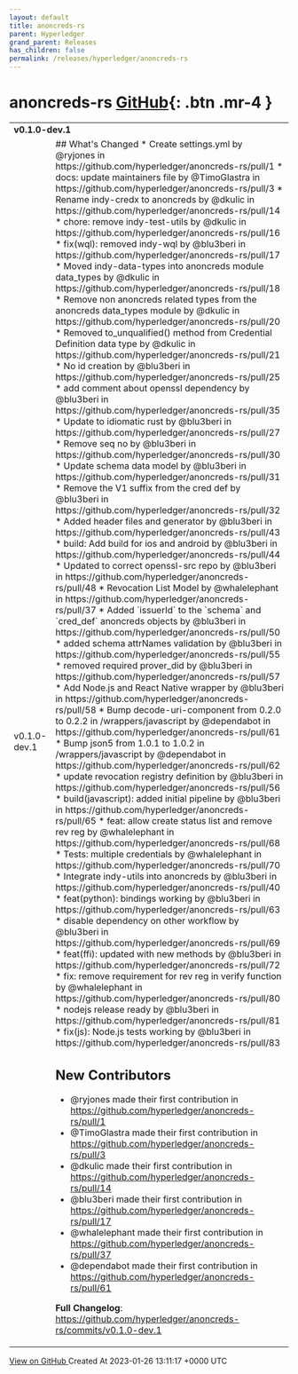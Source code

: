 ```yaml
---
layout: default
title: anoncreds-rs
parent: Hyperledger
grand_parent: Releases
has_children: false
permalink: /releases/hyperledger/anoncreds-rs
---
```


# anoncreds-rs <span class="fs-3 right-align">[GitHub](https://github.com/hyperledger/anoncreds-rs){: .btn .mr-4 }</span>


<div>
    <table>
        <tr>
            <td colspan="2">
                <b>
                    v0.1.0-dev.1
                </b>
            </td>
        </tr>
        <tr>
            <td>
                <span class="chip">
                    v0.1.0-dev.1
                </span>
            </td>
            <td>
                ## What's Changed
* Create settings.yml by @ryjones in https://github.com/hyperledger/anoncreds-rs/pull/1
* docs: update maintainers file by @TimoGlastra in https://github.com/hyperledger/anoncreds-rs/pull/3
* Rename indy-credx to anoncreds by @dkulic in https://github.com/hyperledger/anoncreds-rs/pull/14
* chore: remove indy-test-utils by @dkulic in https://github.com/hyperledger/anoncreds-rs/pull/16
* fix(wql): removed indy-wql by @blu3beri in https://github.com/hyperledger/anoncreds-rs/pull/17
* Moved indy-data-types into anoncreds module data_types by @dkulic in https://github.com/hyperledger/anoncreds-rs/pull/18
* Remove non anoncreds related types from the anoncreds data_types module by @dkulic in https://github.com/hyperledger/anoncreds-rs/pull/20
* Removed to_unqualified() method from Credential Definition data type by @dkulic in https://github.com/hyperledger/anoncreds-rs/pull/21
* No id creation by @blu3beri in https://github.com/hyperledger/anoncreds-rs/pull/25
* add comment about openssl dependency by @blu3beri in https://github.com/hyperledger/anoncreds-rs/pull/35
* Update to idiomatic rust by @blu3beri in https://github.com/hyperledger/anoncreds-rs/pull/27
* Remove seq no by @blu3beri in https://github.com/hyperledger/anoncreds-rs/pull/30
* Update schema data model by @blu3beri in https://github.com/hyperledger/anoncreds-rs/pull/31
* Remove the V1 suffix from the cred def by @blu3beri in https://github.com/hyperledger/anoncreds-rs/pull/32
* Added header files and generator by @blu3beri in https://github.com/hyperledger/anoncreds-rs/pull/43
* build: Add build for ios and android by @blu3beri in https://github.com/hyperledger/anoncreds-rs/pull/44
* Updated to correct openssl-src repo by @blu3beri in https://github.com/hyperledger/anoncreds-rs/pull/48
* Revocation List Model by @whalelephant in https://github.com/hyperledger/anoncreds-rs/pull/37
* Added `issuerId` to the `schema` and `cred_def` anoncreds objects by @blu3beri in https://github.com/hyperledger/anoncreds-rs/pull/50
* added schema attrNames validation by @blu3beri in https://github.com/hyperledger/anoncreds-rs/pull/55
* removed required prover_did by @blu3beri in https://github.com/hyperledger/anoncreds-rs/pull/57
* Add Node.js and React Native wrapper by @blu3beri in https://github.com/hyperledger/anoncreds-rs/pull/58
* Bump decode-uri-component from 0.2.0 to 0.2.2 in /wrappers/javascript by @dependabot in https://github.com/hyperledger/anoncreds-rs/pull/61
* Bump json5 from 1.0.1 to 1.0.2 in /wrappers/javascript by @dependabot in https://github.com/hyperledger/anoncreds-rs/pull/62
* update revocation registry definition by @blu3beri in https://github.com/hyperledger/anoncreds-rs/pull/56
* build(javascript): added initial pipeline by @blu3beri in https://github.com/hyperledger/anoncreds-rs/pull/65
* feat: allow create status list and remove rev reg by @whalelephant in https://github.com/hyperledger/anoncreds-rs/pull/68
* Tests: multiple credentials by @whalelephant in https://github.com/hyperledger/anoncreds-rs/pull/70
* Integrate indy-utils into anoncreds by @blu3beri in https://github.com/hyperledger/anoncreds-rs/pull/40
* feat(python): bindings working by @blu3beri in https://github.com/hyperledger/anoncreds-rs/pull/63
* disable dependency on other workflow by @blu3beri in https://github.com/hyperledger/anoncreds-rs/pull/69
* feat(ffi): updated with new methods by @blu3beri in https://github.com/hyperledger/anoncreds-rs/pull/72
* fix: remove requirement for rev reg in verify function by @whalelephant in https://github.com/hyperledger/anoncreds-rs/pull/80
* nodejs release ready by @blu3beri in https://github.com/hyperledger/anoncreds-rs/pull/81
* fix(js): Node.js tests working by @blu3beri in https://github.com/hyperledger/anoncreds-rs/pull/83

## New Contributors
* @ryjones made their first contribution in https://github.com/hyperledger/anoncreds-rs/pull/1
* @TimoGlastra made their first contribution in https://github.com/hyperledger/anoncreds-rs/pull/3
* @dkulic made their first contribution in https://github.com/hyperledger/anoncreds-rs/pull/14
* @blu3beri made their first contribution in https://github.com/hyperledger/anoncreds-rs/pull/17
* @whalelephant made their first contribution in https://github.com/hyperledger/anoncreds-rs/pull/37
* @dependabot made their first contribution in https://github.com/hyperledger/anoncreds-rs/pull/61

**Full Changelog**: https://github.com/hyperledger/anoncreds-rs/commits/v0.1.0-dev.1
            </td>
        </tr>
    </table>
    <a href="https://github.com/hyperledger/anoncreds-rs/releases/tag/v0.1.0-dev.1" class=".btn">
        View on GitHub
    </a>
    <span class="right-align">
        Created At 2023-01-26 13:11:17 +0000 UTC
    </span>
</div>

